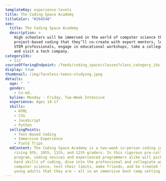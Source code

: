 ```yaml
---
templateKey: experience-levels
title: The Coding Space Academy
titleColor: "#264548"
seo:
  title: The Coding Space Academy
  description: >
    High schoolers will be immersed in the world of computer science through
    project-based coding that they’ll co-create with expert mentors, learn from
    STEM professionals, engage in educational workshops, take a college tour,
    and visit a tech company.
categoryIds:
  - 113
courseOfferingEndpoint: /feeds/coding_space/classes?class_category_ids[]=113
display: true
thumbnail: /img/faceless-teens-studying.jpeg
details:
  age: "  "
  gender:
    - Co-ed.
  byline: Monday - Friday, Two-Week Intensive
  experience: Ages 14-17
  skills:
    - HTML
    - CSS
    - JavaScript
    - Python
  sellingPoints:
    - Text-Based Coding
    - Immersive Experience
    - Field Trips
  mdContent: The Coding Space Academy is a two-week in-person coding intensive for
    rising 9th, 10th, 11th, and 12th graders. In this rigorous pre-college
    program, coding novices and experienced programmers alike will pick up the
    hard skills of coding, dive into the professional and collegiate world of
    computer science, test their limits, make friends, and be treated like the
    young adults that they are — all in an immersive boot camp setting.
---
```

